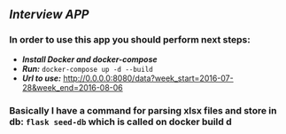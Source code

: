## _**Interview APP**_

### In order to use this app you should perform next steps:

- _**Install Docker and docker-compose**_
- _**Run:**_ `docker-compose up -d --build`
- _**Url to use:**_ http://0.0.0.0:8080/data?week_start=2016-07-28&week_end=2016-08-06

### Basically I have a command for parsing xlsx files and store in db: `flask seed-db` which is called on docker build d
